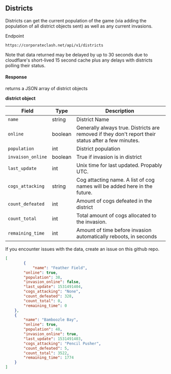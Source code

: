 ## Districts

Districts can get the current population of the game (via adding the population of all district objects sent) as well as any current invasions.

Endpoint

    https://corporateclash.net/api/v1/districts


Note that data returned may be delayed by up to 30 seconds due to cloudflare's short-lived 15 second cache plus any delays with districts polling their status.


#### Response

returns a JSON array of district objects

**district object**

|Field|Type|Description|
|--|--|--|
|`name`|string|District Name|
|`online`|boolean|Generally always true. Districts are removed if they don't report their status after a few minutes.|
|`population`|int|District population|
|`invaison_online`|boolean|True if invasion is in district|
|`last_update`|int|Unix time for last updated. Propably UTC.|
|`cogs_attacking`|string|Cog attacting name. A list of cog names will be added here in the future.|
|`count_defeated`|int|Amount of cogs defeated in the district|
|`count_total`|int|Total amount of cogs allocated to the invasion.|
|`remaining_time`|int|Amount of time before invasion automatically reboots, in seconds|

If you encounter issues with the data, create an issue on this github repo.

```json
[
        {
	        "name": "Feather Field",
		"online": true,
		"population": 38,
		"invasion_online": false,
		"last_update": 1531491404,
		"cogs_attacking": "None",
		"count_defeated": 328,
		"count_total": 0,
		"remaining_time": 0
	},
	{
		"name": "Bamboozle Bay",
		"online": true,
		"population": 48,
		"invasion_online": true,
		"last_update": 1531491403,
		"cogs_attacking": "Pencil Pusher",
		"count_defeated": 5,
		"count_total": 3522,
		"remaining_time": 1774
	}
]
```
